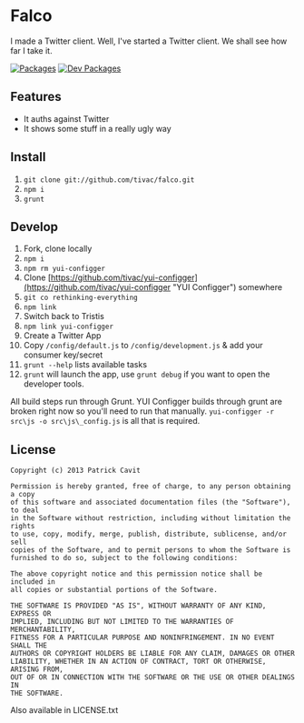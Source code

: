 Falco
=======

I made a Twitter client. Well, I've started a Twitter client. We shall see how far I take it.

[![Packages](https://david-dm.org/tivac/falco/status.png)](https://david-dm.org/tivac/falco/)
[![Dev Packages](https://david-dm.org/tivac/falco/dev-status.png)](https://david-dm.org/tivac/falco/)


## Features ##

* It auths against Twitter
* It shows some stuff in a really ugly way

## Install ##

1. `git clone git://github.com/tivac/falco.git`
2. `npm i`
3. `grunt`

## Develop ##

1. Fork, clone locally
2. `npm i`
3. `npm rm yui-configger`
4. Clone [https://github.com/tivac/yui-configger](https://github.com/tivac/yui-configger "YUI Configger") somewhere
5. `git co rethinking-everything`
6. `npm link`
7. Switch back to Tristis
8. `npm link yui-configger`
9. Create a Twitter App
10. Copy `/config/default.js` to `/config/development.js` & add your consumer key/secret
11. `grunt --help` lists available tasks
12. `grunt` will launch the app, use `grunt debug` if you want to open the developer tools.

All build steps run through Grunt. YUI Configger builds through grunt are broken right now so you'll need to run that manually. `yui-configger -r src\js -o src\js\_config.js` is all that is required.

## License ##

```
Copyright (c) 2013 Patrick Cavit

Permission is hereby granted, free of charge, to any person obtaining a copy
of this software and associated documentation files (the "Software"), to deal
in the Software without restriction, including without limitation the rights
to use, copy, modify, merge, publish, distribute, sublicense, and/or sell
copies of the Software, and to permit persons to whom the Software is
furnished to do so, subject to the following conditions:

The above copyright notice and this permission notice shall be included in
all copies or substantial portions of the Software.

THE SOFTWARE IS PROVIDED "AS IS", WITHOUT WARRANTY OF ANY KIND, EXPRESS OR
IMPLIED, INCLUDING BUT NOT LIMITED TO THE WARRANTIES OF MERCHANTABILITY,
FITNESS FOR A PARTICULAR PURPOSE AND NONINFRINGEMENT. IN NO EVENT SHALL THE
AUTHORS OR COPYRIGHT HOLDERS BE LIABLE FOR ANY CLAIM, DAMAGES OR OTHER
LIABILITY, WHETHER IN AN ACTION OF CONTRACT, TORT OR OTHERWISE, ARISING FROM,
OUT OF OR IN CONNECTION WITH THE SOFTWARE OR THE USE OR OTHER DEALINGS IN
THE SOFTWARE.
```

Also available in LICENSE.txt
